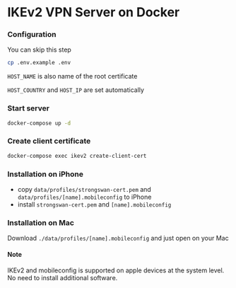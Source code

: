 # IKEv2 VPN Server on Docker

### Configuration

You can skip this step

```bash
cp .env.example .env
```

`HOST_NAME` is also name of the root certificate

`HOST_COUNTRY` and `HOST_IP` are set automatically


### Start server

```bash
docker-compose up -d
```
    
### Create client certificate

```bash
docker-compose exec ikev2 create-client-cert
```

### Installation on iPhone

- copy `data/profiles/strongswan-cert.pem` and `data/profiles/[name].mobileconfig` to iPhone
- install `strongswan-cert.pem` and `[name].mobileconfig`

### Installation on Mac

Download `./data/profiles/[name].mobileconfig` and just open on your Mac

#### Note
IKEv2 and mobileconfig is supported on apple devices at the system level. No need to install additional software.
